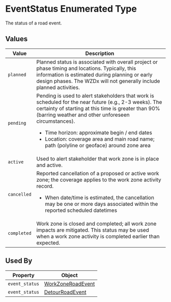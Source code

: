 # EventStatus Enumerated Type
The status of a road event.

## Values
Value | Description
--- | ---
`planned` | Planned status is associated with overall project or phase timing and locations. Typically, this information is estimated during planning or early design phases. The WZDx will not generally include planned activities.
`pending` | Pending is used to alert stakeholders that work is scheduled for the near future (e.g., 2-3 weeks). The certainty of starting at this time is greater than 90% (barring weather and other unforeseen circumstances).<ul><li>Time horizon: approximate begin / end dates</li><li>Location: coverage area and main road name; path (polyline or geoface) around zone area</li></ul>
`active` | Used to alert stakeholder that work zone is in place and active.   
`cancelled` | Reported cancellation of a proposed or active work zone; the coverage applies to the work zone activity record.<ul><li>When date/time is estimated, the cancellation may be one or more days associated within the reported scheduled datetimes</li></ul>
`completed` | Work zone is closed and completed; all work zone impacts are mitigated. This status may be used when a work zone activity is completed earlier than expected.

## Used By
Property | Object
--- | ---
`event_status` | [WorkZoneRoadEvent](/spec-content/objects/WorkZoneRoadEvent.md)
`event_status` | [DetourRoadEvent](/spec-content/objects/DetourRoadEvent.md)
